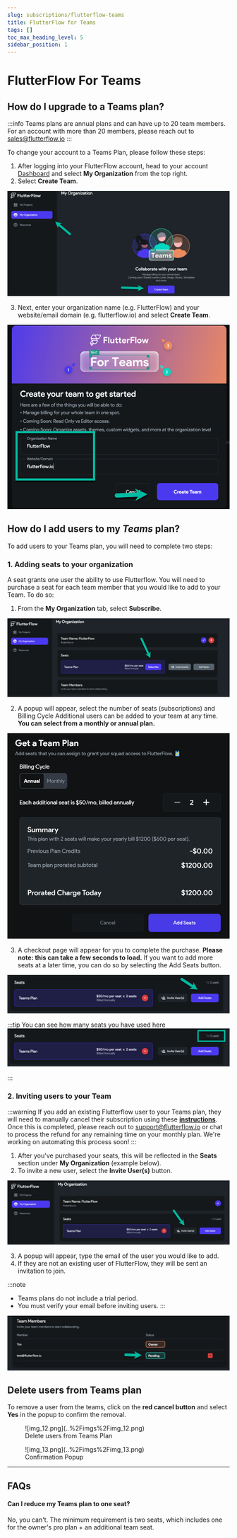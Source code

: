 ```yaml
---
slug: subscriptions/flutterflow-teams
title: FlutterFlow for Teams
tags: []
toc_max_heading_level: 5
sidebar_position: 1
---
```



# FlutterFlow For Teams

## How do I upgrade to a Teams plan?

:::info
Teams plans are annual plans and can have up to 20 team members. For an account with more than 20 members, please reach out to sales@flutterflow.io
:::

To change your account to a Teams Plan, please follow these steps:

1. After logging into your FlutterFlow account, head to your account [Dashboard](https://app.flutterflow.io/) and select **My Organization** from the top right.
2. Select **Create Team**.

<p></p>

![img_4.png](..%2Fimgs%2Fimg_4.png)

<p></p>

3. Next, enter your organization name (e.g. FlutterFlow) and your website/email domain (e.g. flutterflow.io) and select **Create Team**.

![img_5.png](..%2Fimgs%2Fimg_5.png)

## How do I add users to my *Teams* plan?

To add users to your Teams plan, you will need to complete two steps:

### 1. Adding seats to your organization

A seat grants one user the ability to use Flutterflow. You will need to purchase a seat for each team member that you would like to add to your Team. To do so:

1. From the **My Organization** tab, select **Subscribe**.

![img_6.png](..%2Fimgs%2Fimg_6.png)

2. A popup will appear, select the number of seats (subscriptions) and Billing Cycle Additional users can be added to your team at any time. **You can select from a monthly or annual plan.**


![img_7.png](..%2Fimgs%2Fimg_7.png)

3. A checkout page will appear for you to complete the purchase. **Please note: this can take a few seconds to load.** If you want to add more seats at a later time, you can do so by selecting the Add Seats button.

![img_8.png](..%2Fimgs%2Fimg_8.png)

:::tip
You can see how many seats you have used here
![img_9.png](..%2Fimgs%2Fimg_9.png)

:::


### 2. Inviting users to your Team

:::warning
If you add an existing Flutterflow user to your Teams plan, they will need to manually cancel their subscription using these [**instructions**](subscriptions.md#cancel-my-plan). Once this is completed, please reach out to support@flutterflow.io or chat to process the refund for any remaining time on your monthly plan. We're working on automating this process soon!
:::

1. After you've purchased your seats, this will be reflected in the **Seats** section under **My Organization** (example below).
2. To invite a new user, select the **Invite User(s)** button.

![img_10.png](..%2Fimgs%2Fimg_10.png)

3. A popup will appear, type the email of the user you would like to add.
4. If they are not an existing user of FlutterFlow, they will be sent an invitation to join.

:::note
* Teams plans do not include a trial period.
* You must verify your email before inviting users.
:::

![img_11.png](..%2Fimgs%2Fimg_11.png)


## Delete users from Teams plan

To remove a user from the teams, click on the **red cancel button** and select **Yes** in the popup to confirm the removal.


<figure>
   ![img_12.png](..%2Fimgs%2Fimg_12.png)
  <figcaption class="centered-caption">Delete users from Teams Plan</figcaption>
</figure>


<figure class="centered-caption">
    ![img_13.png](..%2Fimgs%2Fimg_13.png)
  <figcaption class="centered-caption">Confirmation Popup</figcaption>
</figure>

---

## FAQs

#### Can I reduce my Teams plan to one seat?

No, you can't. The minimum requirement is two seats, which includes one for the owner's pro plan + an additional team seat.


